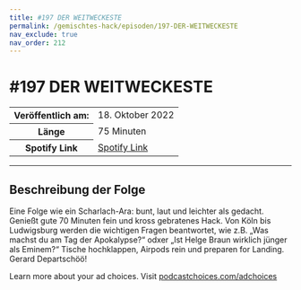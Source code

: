 ```yaml
---
title: #197 DER WEITWECKESTE
permalink: /gemischtes-hack/episoden/197-DER-WEITWECKESTE
nav_exclude: true
nav_order: 212
---
```


# #197 DER WEITWECKESTE
<table class="resp-table dcf-table dcf-table-responsive dcf-table-bordered dcf-table-striped dcf-w-100%">
                    <tbody>
                        <tr>
                            <th scope="row">Veröffentlich am:</th>
                            <td data-label="Veröffentlich am:">18. Oktober 2022</td>
                        </tr>
                        <tr>
                            <th scope="row">Länge </th>
                            <td data-label="Länge ">75 Minuten</td>
                        </tr><tr>
                                <th scope="row">Spotify Link</th>
                                <td data-label="Spotify Link"><a href="https://open.spotify.com/episode/0KkwXJYBJb4bIv9W9b5xM1">Spotify Link</a></td>
                            </tr></tbody>
                </table>

***

## Beschreibung der Folge

<div>
<p>Eine Folge wie ein Scharlach-Ara: bunt, laut und leichter als gedacht. Genießt gute 70 Minuten fein und kross gebratenes Hack. Von Köln bis Ludwigsburg werden die wichtigen Fragen beantwortet, wie z.B. „Was machst du am Tag der Apokalypse?“ odxer „Ist Helge Braun wirklich jünger als Eminem?“ Tische hochklappen, Airpods rein und preparen for Landing. Gerard Departschöö!</p><p> </p><p>Learn more about your ad choices. Visit <a href="https://podcastchoices.com/adchoices" rel="nofollow">podcastchoices.com/adchoices</a></p>  
</div>

